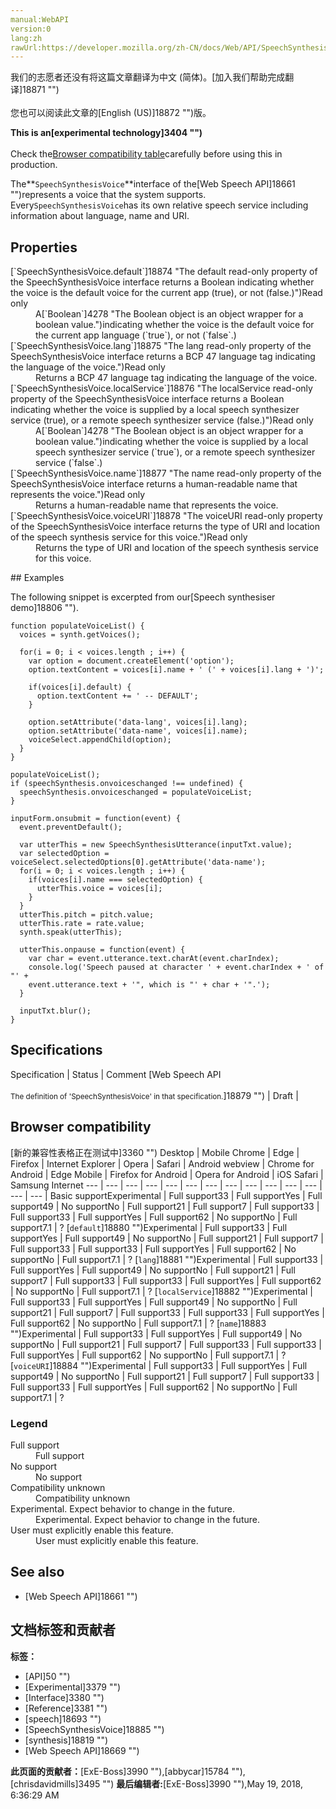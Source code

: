 ```yaml
---
manual:WebAPI
version:0
lang:zh
rawUrl:https://developer.mozilla.org/zh-CN/docs/Web/API/SpeechSynthesisVoice
---
```




<bdi>我们的志愿者还没有将这篇文章翻译为<bdi>中文 (简体)</bdi>。[加入我们帮助完成翻译]18871 "")<br></br>您也可以阅读此文章的[English (US)]18872 "")版。</bdi>






**This is an[experimental technology]3404 "")**<br></br>Check the[Browser compatibility table](%3225#Browser_compatibility "")carefully before using this in production.




The**`SpeechSynthesisVoice`**interface of the[Web Speech API]18661 "")represents a voice that the system supports. Every`SpeechSynthesisVoice`has its own relative speech service including information about language, name and URI.


## Properties<a name="Properties"></a>
<dl><dt id=''>[`SpeechSynthesisVoice.default`]18874 "The default read-only property of the SpeechSynthesisVoice interface returns a Boolean indicating whether the voice is the default voice for the current app (true), or not (false.)")Read only</dt><dd>A[`Boolean`]4278 "The Boolean object is an object wrapper for a boolean value.")indicating whether the voice is the default voice for the current app language (`true`), or not (`false`.)</dd><dt id=''>[`SpeechSynthesisVoice.lang`]18875 "The lang read-only property of the SpeechSynthesisVoice interface returns a BCP 47 language tag indicating the language of the voice.")Read only</dt><dd>Returns a BCP 47 language tag indicating the language of the voice.</dd><dt id=''>[`SpeechSynthesisVoice.localService`]18876 "The localService read-only property of the SpeechSynthesisVoice interface returns a Boolean indicating whether the voice is supplied by a local speech synthesizer service (true), or a remote speech synthesizer service (false.)")Read only</dt><dd>A[`Boolean`]4278 "The Boolean object is an object wrapper for a boolean value.")indicating whether the voice is supplied by a local speech synthesizer service (`true`), or a remote speech synthesizer service (`false`.)</dd><dt id=''>[`SpeechSynthesisVoice.name`]18877 "The name read-only property of the SpeechSynthesisVoice interface returns a human-readable name that represents the voice.")Read only</dt><dd>Returns a human-readable name that represents the voice.</dd><dt id=''>[`SpeechSynthesisVoice.voiceURI`]18878 "The voiceURI read-only property of the SpeechSynthesisVoice interface returns the type of URI and location of the speech synthesis service for this voice.")Read only</dt><dd>Returns the type of URI and location of the speech synthesis service for this voice.</dd></dl>
## Examples<a name="Examples"></a>


The following snippet is excerpted from our[Speech synthesiser demo]18806 "").


```
function populateVoiceList() {
  voices = synth.getVoices();

  for(i = 0; i < voices.length ; i++) {
    var option = document.createElement('option');
    option.textContent = voices[i].name + ' (' + voices[i].lang + ')';
    
    if(voices[i].default) {
      option.textContent += ' -- DEFAULT';
    }

    option.setAttribute('data-lang', voices[i].lang);
    option.setAttribute('data-name', voices[i].name);
    voiceSelect.appendChild(option);
  }
}

populateVoiceList();
if (speechSynthesis.onvoiceschanged !== undefined) {
  speechSynthesis.onvoiceschanged = populateVoiceList;
}

inputForm.onsubmit = function(event) {
  event.preventDefault();

  var utterThis = new SpeechSynthesisUtterance(inputTxt.value);
  var selectedOption = voiceSelect.selectedOptions[0].getAttribute('data-name');
  for(i = 0; i < voices.length ; i++) {
    if(voices[i].name === selectedOption) {
      utterThis.voice = voices[i];
    }
  }
  utterThis.pitch = pitch.value;
  utterThis.rate = rate.value;
  synth.speak(utterThis);

  utterThis.onpause = function(event) {
    var char = event.utterance.text.charAt(event.charIndex);
    console.log('Speech paused at character ' + event.charIndex + ' of "' +
    event.utterance.text + '", which is "' + char + '".');
  }

  inputTxt.blur();
}
```

## Specifications<a name="Specifications"></a>
Specification | Status | Comment 
[Web Speech API<br></br><small>The definition of &#39;SpeechSynthesisVoice&#39; in that specification.</small>]18879 "") | Draft |  


## Browser compatibility<a name="Browser_compatibility"></a>
[新的兼容性表格正在测试中<i></i>]3360 "")
<abbr>Desktop<i></i></abbr> | <abbr>Mobile<i></i></abbr> 
<abbr>Chrome<i></i></abbr> | <abbr>Edge<i></i></abbr> | <abbr>Firefox<i></i></abbr> | <abbr>Internet Explorer<i></i></abbr> | <abbr>Opera<i></i></abbr> | <abbr>Safari<i></i></abbr> | <abbr>Android webview<i></i></abbr> | <abbr>Chrome for Android<i></i></abbr> | <abbr>Edge Mobile<i></i></abbr> | <abbr>Firefox for Android<i></i></abbr> | <abbr>Opera for Android<i></i></abbr> | <abbr>iOS Safari<i></i></abbr> | <abbr>Samsung Internet<i></i></abbr> 
 ---  |  ---  |  ---  |  ---  |  ---  |  ---  |  ---  |  ---  |  ---  |  ---  |  ---  |  ---  |  ---  |  ---  | 
Basic support<abbr>Experimental<i></i></abbr> | <abbr>Full support</abbr>33 | <abbr>Full support</abbr>Yes | <abbr>Full support</abbr>49 | <abbr>No support</abbr>No | <abbr>Full support</abbr>21 | <abbr>Full support</abbr>7 | <abbr>Full support</abbr>33 | <abbr>Full support</abbr>33 | <abbr>Full support</abbr>Yes | <abbr>Full support</abbr>62 | <abbr>No support</abbr>No | <abbr>Full support</abbr>7.1 | <abbr>?</abbr> 
[`default`]18880 "")<abbr>Experimental<i></i></abbr> | <abbr>Full support</abbr>33 | <abbr>Full support</abbr>Yes | <abbr>Full support</abbr>49 | <abbr>No support</abbr>No | <abbr>Full support</abbr>21 | <abbr>Full support</abbr>7 | <abbr>Full support</abbr>33 | <abbr>Full support</abbr>33 | <abbr>Full support</abbr>Yes | <abbr>Full support</abbr>62 | <abbr>No support</abbr>No | <abbr>Full support</abbr>7.1 | <abbr>?</abbr> 
[`lang`]18881 "")<abbr>Experimental<i></i></abbr> | <abbr>Full support</abbr>33 | <abbr>Full support</abbr>Yes | <abbr>Full support</abbr>49 | <abbr>No support</abbr>No | <abbr>Full support</abbr>21 | <abbr>Full support</abbr>7 | <abbr>Full support</abbr>33 | <abbr>Full support</abbr>33 | <abbr>Full support</abbr>Yes | <abbr>Full support</abbr>62 | <abbr>No support</abbr>No | <abbr>Full support</abbr>7.1 | <abbr>?</abbr> 
[`localService`]18882 "")<abbr>Experimental<i></i></abbr> | <abbr>Full support</abbr>33 | <abbr>Full support</abbr>Yes | <abbr>Full support</abbr>49 | <abbr>No support</abbr>No | <abbr>Full support</abbr>21 | <abbr>Full support</abbr>7 | <abbr>Full support</abbr>33 | <abbr>Full support</abbr>33 | <abbr>Full support</abbr>Yes | <abbr>Full support</abbr>62 | <abbr>No support</abbr>No | <abbr>Full support</abbr>7.1 | <abbr>?</abbr> 
[`name`]18883 "")<abbr>Experimental<i></i></abbr> | <abbr>Full support</abbr>33 | <abbr>Full support</abbr>Yes | <abbr>Full support</abbr>49 | <abbr>No support</abbr>No | <abbr>Full support</abbr>21 | <abbr>Full support</abbr>7 | <abbr>Full support</abbr>33 | <abbr>Full support</abbr>33 | <abbr>Full support</abbr>Yes | <abbr>Full support</abbr>62 | <abbr>No support</abbr>No | <abbr>Full support</abbr>7.1 | <abbr>?</abbr> 
[`voiceURI`]18884 "")<abbr>Experimental<i></i></abbr> | <abbr>Full support</abbr>33 | <abbr>Full support</abbr>Yes | <abbr>Full support</abbr>49 | <abbr>No support</abbr>No | <abbr>Full support</abbr>21 | <abbr>Full support</abbr>7 | <abbr>Full support</abbr>33 | <abbr>Full support</abbr>33 | <abbr>Full support</abbr>Yes | <abbr>Full support</abbr>62 | <abbr>No support</abbr>No | <abbr>Full support</abbr>7.1 | <abbr>?</abbr> 


### Legend<a name="Legend"></a>
<dl><dt id=''><abbr>Full support</abbr></dt><dd>Full support</dd><dt id=''><abbr>No support</abbr></dt><dd>No support</dd><dt id=''><abbr>Compatibility unknown</abbr></dt><dd>Compatibility unknown</dd><dt id=''><abbr>Experimental. Expect behavior to change in the future.<i></i></abbr></dt><dd>Experimental. Expect behavior to change in the future.</dd><dt id=''><abbr>User must explicitly enable this feature.<i></i></abbr></dt><dd>User must explicitly enable this feature.</dd></dl>

## See also<a name="See_also"></a>

* [Web Speech API]18661 "")



## 文档标签和贡献者
**标签：**
* [API]50 "")
* [Experimental]3379 "")
* [Interface]3380 "")
* [Reference]3381 "")
* [speech]18693 "")
* [SpeechSynthesisVoice]18885 "")
* [synthesis]18819 "")
* [Web Speech API]18669 "")

**此页面的贡献者：**[ExE-Boss]3990 ""),[abbycar]15784 ""),[chrisdavidmills]3495 "")
**最后编辑者:**[ExE-Boss]3990 ""),<time>May 19, 2018, 6:36:29 AM</time>


